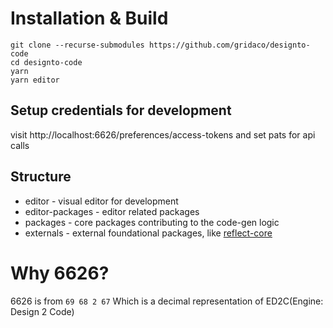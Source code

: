
# Installation & Build

```
git clone --recurse-submodules https://github.com/gridaco/designto-code
cd designto-code
yarn
yarn editor
```


## Setup credentials for development

visit http://localhost:6626/preferences/access-tokens and set pats for api calls


## Structure

- editor - visual editor for development
- editor-packages - editor related packages
- packages - core packages contributing to the code-gen logic
- externals - external foundational packages, like [reflect-core](https://github.com/reflect-ui/reflect-core-ts)


# Why 6626?

6626 is from `69 68 2 67` Which is a decimal representation of ED2C(Engine: Design 2 Code)
